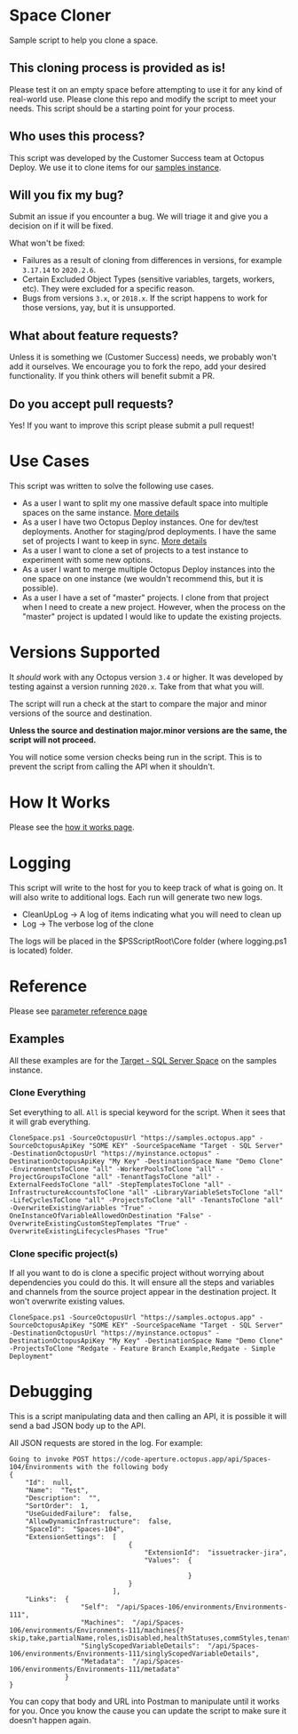 # Space Cloner
Sample script to help you clone a space.

## This cloning process is provided as is!
Please test it on an empty space before attempting to use it for any kind of real-world use.  Please clone this repo and modify the script to meet your needs.  This script should be a starting point for your process.

## Who uses this process?
This script was developed by the Customer Success team at Octopus Deploy.  We use it to clone items for our [samples instance](https://samples.octopus.app).

## Will you fix my bug?  
Submit an issue if you encounter a bug.  We will triage it and give you a decision on if it will be fixed.

What won't be fixed:
- Failures as a result of cloning from differences in versions, for example `3.17.14` to `2020.2.6`.  
- Certain Excluded Object Types (sensitive variables, targets, workers, etc).  They were excluded for a specific reason.  
- Bugs from versions `3.x`, or `2018.x`.  If the script happens to work for those versions, yay, but it is unsupported.

## What about feature requests?
Unless it is something we (Customer Success) needs, we probably won't add it ourselves.  We encourage you to fork the repo, add your desired functionality.  If you think others will benefit submit a PR.

## Do you accept pull requests?
Yes!  If you want to improve this script please submit a pull request!

# Use Cases
This script was written to solve the following use cases.

- As a user I want to split my one massive default space into multiple spaces on the same instance.  [More details](docs/UseCase-BreakUpSpace.md)
- As a user I have two Octopus Deploy instances.  One for dev/test deployments.  Another for staging/prod deployments.  I have the same set of projects I want to keep in sync. [More details](docs/UseCase-KeepInstancesInSync.md)
- As a user I want to clone a set of projects to a test instance to experiment with some new options.
- As a user I want to merge multiple Octopus Deploy instances into the one space on one instance (we wouldn't recommend this, but it is possible).
- As a user I have a set of "master" projects.  I clone from that project when I need to create a new project.  However, when the process on the "master" project is updated I would like to update the existing projects.

# Versions Supported

It _should_ work with any Octopus version `3.4` or higher.  It was developed by testing against a version running `2020.x`.  Take from that what you will. 

The script will run a check at the start to compare the major and minor versions of the source and destination.  

**Unless the source and destination major.minor versions are the same, the script will not proceed.**

You will notice some version checks being run in the script.  This is to prevent the script from calling the API when it shouldn't.

# How It Works
Please see the [how it works page](docs/HowItWorks.md).

# Logging

This script will write to the host for you to keep track of what is going on.  It will also write to additional logs.  Each run will generate two new logs.

- CleanUpLog -> A log of items indicating what you will need to clean up
- Log -> The verbose log of the clone

The logs will be placed in the $PSScriptRoot\Core folder (where logging.ps1 is located) folder.

# Reference

Please see [parameter reference page](docs/ParameterReference.md)

## Examples

All these examples are for the [Target - SQL Server Space](https://samples.octopus.app/app#/Spaces-106) on the samples instance.

### Clone Everything
Set everything to all.  `All` is special keyword for the script.  When it sees that it will grab everything.

```
CloneSpace.ps1 -SourceOctopusUrl "https://samples.octopus.app" -SourceOctopusApiKey "SOME KEY" -SourceSpaceName "Target - SQL Server" -DestinationOctopusUrl "https://myinstance.octopus" -DestinationOctopusApiKey "My Key" -DestinationSpace Name "Demo Clone" -EnvironmentsToClone "all" -WorkerPoolsToClone "all" -ProjectGroupsToClone "all" -TenantTagsToClone "all" -ExternalFeedsToClone "all" -StepTemplatesToClone "all" -InfrastructureAccountsToClone "all" -LibraryVariableSetsToClone "all" -LifeCyclesToClone "all" -ProjectsToClone "all" -TenantsToClone "all" -OverwriteExistingVariables "True" -OneInstanceOfVariableAllowedOnDestination "False" -OverwriteExistingCustomStepTemplates "True" -OverwriteExistingLifecyclesPhases "True"
```

### Clone specific project(s)
If all you want to do is clone a specific project without worrying about dependencies you could do this.  It will ensure all the steps and variables and channels from the source project appear in the destination project.  It won't overwrite existing values.

```
CloneSpace.ps1 -SourceOctopusUrl "https://samples.octopus.app" -SourceOctopusApiKey "SOME KEY" -SourceSpaceName "Target - SQL Server" -DestinationOctopusUrl "https://myinstance.octopus" -DestinationOctopusApiKey "My Key" -DestinationSpace Name "Demo Clone" -ProjectsToClone "Redgate - Feature Branch Example,Redgate - Simple Deployment"
```

# Debugging

This is a script manipulating data and then calling an API, it is possible it will send a bad JSON body up to the API.  

All JSON requests are stored in the log.  For example:

```
Going to invoke POST https://code-aperture.octopus.app/api/Spaces-104/Environments with the following body
{
    "Id":  null,
    "Name":  "Test",
    "Description":  "",
    "SortOrder":  1,
    "UseGuidedFailure":  false,
    "AllowDynamicInfrastructure":  false,
    "SpaceId":  "Spaces-104",
    "ExtensionSettings":  [
                              {
                                  "ExtensionId":  "issuetracker-jira",
                                  "Values":  {

                                             }
                              }
                          ],
    "Links":  {
                  "Self":  "/api/Spaces-106/environments/Environments-111",
                  "Machines":  "/api/Spaces-106/environments/Environments-111/machines{?skip,take,partialName,roles,isDisabled,healthStatuses,commStyles,tenantIds,tenantTags,shellNames}",
                  "SinglyScopedVariableDetails":  "/api/Spaces-106/environments/Environments-111/singlyScopedVariableDetails",
                  "Metadata":  "/api/Spaces-106/environments/Environments-111/metadata"
              }
}
```

You can copy that body and URL into Postman to manipulate until it works for you.  Once you know the cause you can update the script to make sure it doesn't happen again.